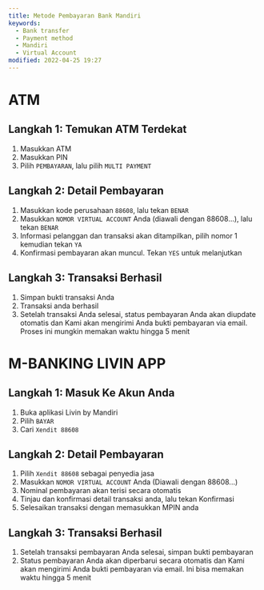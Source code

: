 ```yaml
---
title: Metode Pembayaran Bank Mandiri
keywords:
  - Bank transfer
  - Payment method
  - Mandiri
  - Virtual Account
modified: 2022-04-25 19:27
---
```




# ATM

## Langkah 1: Temukan ATM Terdekat

1. Masukkan ATM
2. Masukkan PIN
3. Pilih `PEMBAYARAN`, lalu pilih `MULTI PAYMENT`

## Langkah 2: Detail Pembayaran

1. Masukkan kode perusahaan `88608`, lalu tekan `BENAR`
2. Masukkan `NOMOR VIRTUAL ACCOUNT` Anda (diawali dengan 88608...), lalu tekan `BENAR`
3. Informasi pelanggan dan transaksi akan ditampilkan, pilih nomor 1 kemudian tekan `YA`
4. Konfirmasi pembayaran akan muncul. Tekan `YES` untuk melanjutkan

## Langkah 3: Transaksi Berhasil

1. Simpan bukti transaksi Anda
2. Transaksi anda berhasil
3. Setelah transaksi Anda selesai, status pembayaran Anda akan diupdate otomatis dan Kami akan mengirimi Anda bukti pembayaran via email. Proses ini mungkin memakan waktu hingga 5 menit


# M-BANKING LIVIN APP

## Langkah 1: Masuk Ke Akun Anda

1. Buka aplikasi Livin by Mandiri
2. Pilih `BAYAR`
3. Cari `Xendit 88608`

## Langkah 2: Detail Pembayaran

1. Pilih `Xendit 88608` sebagai penyedia jasa
2. Masukkan `NOMOR VIRTUAL ACCOUNT` Anda (Diawali dengan 88608...)
3. Nominal pembayaran akan terisi secara otomatis
4. Tinjau dan konfirmasi detail transaksi anda, lalu tekan Konfirmasi
5. Selesaikan transaksi dengan memasukkan MPIN anda

## Langkah 3: Transaksi Berhasil

1. Setelah transaksi pembayaran Anda selesai, simpan bukti pembayaran
2. Status pembayaran Anda akan diperbarui secara otomatis dan Kami akan mengirimi Anda bukti pembayaran via email. Ini bisa memakan waktu hingga 5 menit

